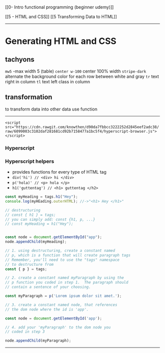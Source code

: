 [[0- Intro functional programming (beginner udemy)]]

[[5 - HTML and CSS]]
[[5 Transforming Data to HTML]]



---
# Generating HTML and CSS

## tachyons
`mw5` -max width 5 (table)
`center w-100` center 100% width
`stripe-dark` alternate the background color for each row between white and gray
`tr` text right in column
`tl` text left class in column


## transformation
to transform data into other data use function 

---
`<script src="https://cdn.rawgit.com/knowthen/d90da7fbbcc3222252d2845eef2adc38/raw/6099003c3102daf281681cd92b7158477a1bc5f4/hyperscript-browser.js"></script>`
### Hyperscript
### Hyperscript helpers
-  provides functions for every type of HTML tag
-   `div('hi') // <div> hi </div>`
-   `p('hola)' // <p> hola </p>`
-  `h1('guttentag') // <h1> guttentag </h2>`

```javascript
const myHeading = tags.h1("Hey");
console.log(myHEading.outerHTML); //->"<h1> Hey </h1>"

// destructuring
// const { h1 } = tags;
// you can simply add: const {h1, p, ...}
// const myHeading = h1("Hey");


const node = document.getElementById("app");
node.appendChild(myHeading);
```


```javascript
// 1. using destructuring, create a constant named
// p, which is a function that will create paragraph tags
// Remember, you'll need to use the "tags" namespace
// to destructure from
const { p } = tags;

// 2. create a constant named myParagraph by using the
// p function you coded in step 1.  The paragraph should
// contain a sentence of your choosing.

const myParagraph = p('Lorem ipsum dolor sit amet.');

// 3. create a constant named node, that references 
// the dom node where the id is 'app'.

const node = document.getElementById('app');

// 4. add your 'myParagraph' to the dom node you 
// coded in step 3

node.appendChild(myParagraph);
```

----




















